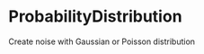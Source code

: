 ProbabilityDistribution
=======================

Create noise with Gaussian or Poisson distribution
